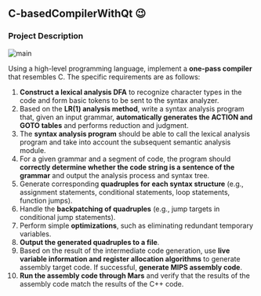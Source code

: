 ## C-basedCompilerWithQt :wink:

### Project Description
![main](https://github.com/WinstonLiyt/C-basedCompilerWithQt/assets/104308117/c07469ff-ae13-43a6-9c45-f69d48d4d218)

Using a high-level programming language, implement a **one-pass compiler** that resembles C. The specific requirements are as follows:

1. **Construct a lexical analysis DFA** to recognize character types in the code and form basic tokens to be sent to the syntax analyzer.
2. Based on the **LR(1) analysis method**, write a syntax analysis program that, given an input grammar, **automatically generates the ACTION and GOTO tables** and performs reduction and judgment.
3. The **syntax analysis program** should be able to call the lexical analysis program and take into account the subsequent semantic analysis module.
4. For a given grammar and a segment of code, the program should **correctly determine whether the code string is a sentence of the grammar** and output the analysis process and syntax tree.
5. Generate corresponding **quadruples for each syntax structure** (e.g., assignment statements, conditional statements, loop statements, function jumps).
6. Handle the **backpatching of quadruples** (e.g., jump targets in conditional jump statements).
7. Perform simple **optimizations**, such as eliminating redundant temporary variables.
8. **Output the generated quadruples to a file**.
9. Based on the result of the intermediate code generation, use **live variable information and register allocation algorithms** to generate assembly target code. If successful, **generate MIPS assembly code**.
10. **Run the assembly code through Mars** and verify that the results of the assembly code match the results of the C++ code.
